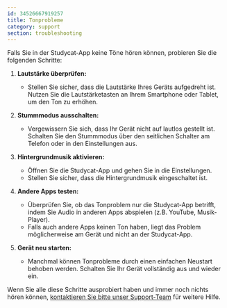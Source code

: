 ```yaml
---
id: 34526667919257
title: Tonprobleme
category: support
section: troubleshooting
---
```

Falls Sie in der Studycat-App keine Töne hören können, probieren Sie die folgenden Schritte:

1. **Lautstärke überprüfen:**

    * Stellen Sie sicher, dass die Lautstärke Ihres Geräts aufgedreht ist. Nutzen Sie die Lautstärketasten an Ihrem Smartphone oder Tablet, um den Ton zu erhöhen.

2. **Stummmodus ausschalten:**

    * Vergewissern Sie sich, dass Ihr Gerät nicht auf lautlos gestellt ist. Schalten Sie den Stummmodus über den seitlichen Schalter am Telefon oder in den Einstellungen aus.

3. **Hintergrundmusik aktivieren:**

    * Öffnen Sie die Studycat-App und gehen Sie in die Einstellungen.
    * Stellen Sie sicher, dass die Hintergrundmusik eingeschaltet ist.

4. **Andere Apps testen:**
   
    * Überprüfen Sie, ob das Tonproblem nur die Studycat-App betrifft, indem Sie Audio in anderen Apps abspielen (z.B. YouTube, Musik-Player).
    * Falls auch andere Apps keinen Ton haben, liegt das Problem möglicherweise am Gerät und nicht an der Studycat-App.

5. **Gerät neu starten:**
   
    * Manchmal können Tonprobleme durch einen einfachen Neustart behoben werden. Schalten Sie Ihr Gerät vollständig aus und wieder ein.

Wenn Sie alle diese Schritte ausprobiert haben und immer noch nichts hören können, [kontaktieren Sie bitte unser Support-Team](https://help.studycat.com/hc/en-us/requests/new) für weitere Hilfe.

